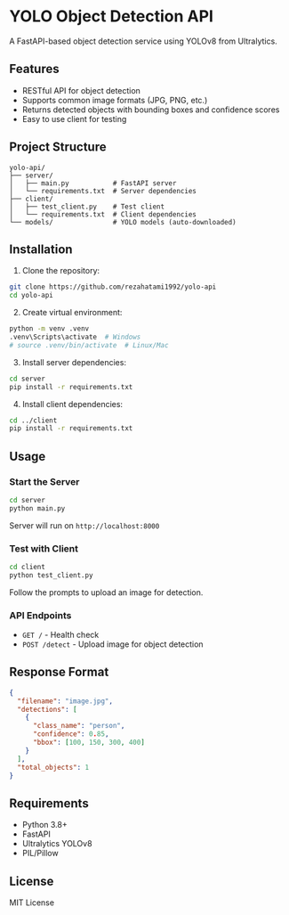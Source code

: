 # YOLO Object Detection API

A FastAPI-based object detection service using YOLOv8 from Ultralytics.

## Features

- RESTful API for object detection
- Supports common image formats (JPG, PNG, etc.)
- Returns detected objects with bounding boxes and confidence scores
- Easy to use client for testing

## Project Structure

```
yolo-api/
├── server/
│   ├── main.py           # FastAPI server
│   └── requirements.txt  # Server dependencies
├── client/
│   ├── test_client.py    # Test client
│   └── requirements.txt  # Client dependencies
└── models/               # YOLO models (auto-downloaded)
```

## Installation

1. Clone the repository:
```bash
git clone https://github.com/rezahatami1992/yolo-api
cd yolo-api
```

2. Create virtual environment:
```bash
python -m venv .venv
.venv\Scripts\activate  # Windows
# source .venv/bin/activate  # Linux/Mac
```

3. Install server dependencies:
```bash
cd server
pip install -r requirements.txt
```

4. Install client dependencies:
```bash
cd ../client
pip install -r requirements.txt
```

## Usage

### Start the Server
```bash
cd server
python main.py
```
Server will run on `http://localhost:8000`

### Test with Client
```bash
cd client
python test_client.py
```
Follow the prompts to upload an image for detection.

### API Endpoints

- `GET /` - Health check
- `POST /detect` - Upload image for object detection

## Response Format

```json
{
  "filename": "image.jpg",
  "detections": [
    {
      "class_name": "person",
      "confidence": 0.85,
      "bbox": [100, 150, 300, 400]
    }
  ],
  "total_objects": 1
}
```

## Requirements

- Python 3.8+
- FastAPI
- Ultralytics YOLOv8
- PIL/Pillow

## License

MIT License
